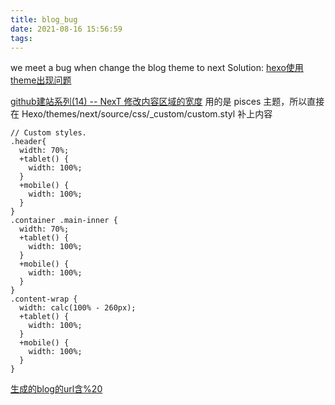 ```yaml
---
title: blog_bug
date: 2021-08-16 15:56:59
tags:
---
```


we meet a bug when change the blog theme to next
Solution: [hexo使用theme出现问题](https://blog.csdn.net/qq_39898645/article/details/109181736)

[github建站系列(14) -- NexT 修改内容区域的宽度](https://kebingzao.com/2020/06/22/github-site-14/)
用的是 pisces 主题，所以直接在 Hexo/themes/next/source/css/_custom/custom.styl 补上内容
```
// Custom styles.
.header{
  width: 70%;
  +tablet() {
    width: 100%;
  }
  +mobile() {
    width: 100%;
  }
}
.container .main-inner {
  width: 70%;
  +tablet() {
    width: 100%;
  }
  +mobile() {
    width: 100%;
  }
}
.content-wrap {
  width: calc(100% - 260px);
  +tablet() {
    width: 100%;
  }
  +mobile() {
    width: 100%;
  }
}
```

[生成的blog的url含%20](https://github.com/iissnan/hexo-theme-next/issues/2233)